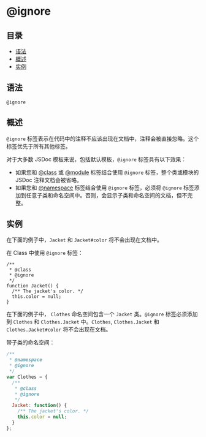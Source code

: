 <!--
title: @ignore
order: 328
author: yuer
-->

# @ignore

## 目录

- [语法](#语法)
- [概述](#概述)
- [实例](#实例)

## 语法

```
@ignore
```

## 概述

`@ignore` 标签表示在代码中的注释不应该出现在文档中，注释会被直接忽略。这个标签优先于所有其他标签。

对于大多数 JSDoc 模板来说，包括默认模板，`@ignore` 标签具有以下效果：

- 如果您和 [@class](./tags-class.md) 或 [@module](./tags-module.md) 标签结合使用 `@ignore` 标签，整个类或模块的 JSDoc 注释文档会被省略。
- 如果您和 [@namespace](./tags-namespace.md) 标签结合使用 `@ignore` 标签，必须将 `@ignore` 标签添加到任意子类和命名空间中。否则，会显示子类和命名空间的文档，但不完整。

## 实例

在下面的例子中，`Jacket` 和 `Jacket#color` 将不会出现在文档中。

在 Class 中使用 `@ignore` 标签：

```
/**
 * @class
 * @ignore
 */
function Jacket() {
  /** The jacket's color. */
  this.color = null;
}
```

在下面的例子中， `Clothes` 命名空间包含一个 `Jacket` 类。`@ignore` 标签必须添加到 `Clothes` 和 `Clothes.Jacket` 中。`Clothes`, `Clothes.Jacket` 和 `Clothes.Jacket#color` 将不会出现在文档。

带子类的命名空间：

```javascript
/**
 * @namespace
 * @ignore
 */
var Clothes = {
  /**
   * @class
   * @ignore
   */
  Jacket: function() {
    /** The jacket's color. */
    this.color = null;
  }
};
```
